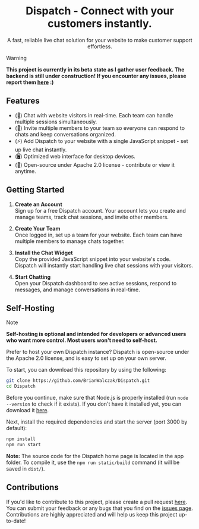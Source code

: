 <h1 align="center">Dispatch - Connect with your customers instantly.</h1>
<p align="center">A fast, reliable live chat solution for your website to make customer support effortless.</p>

> [!WARNING]
> **This project is currently in its beta state as I gather user feedback. The backend is still under construction! If you encounter any issues, please report them <a href='https://github.com/BrianWalczak/Dispatch/issues'>here</a> :)**

## Features
- (💬) Chat with website visitors in real-time. Each team can handle multiple sessions simultaneously.
- (👥) Invite multiple members to your team so everyone can respond to chats and keep conversations organized.
- (⚡) Add Dispatch to your website with a single JavaScript snippet - set up live chat instantly.
- (🖥️) Optimized web interface for desktop devices.
- (👤) Open-source under Apache 2.0 license - contribute or view it anytime.

## Getting Started

1. **Create an Account**  
   Sign up for a free Dispatch account. Your account lets you create and manage teams, track chat sessions, and invite other members.

2. **Create Your Team**  
   Once logged in, set up a team for your website. Each team can have multiple members to manage chats together.

3. **Install the Chat Widget**  
   Copy the provided JavaScript snippet into your website's code. Dispatch will instantly start handling live chat sessions with your visitors.

4. **Start Chatting**  
   Open your Dispatch dashboard to see active sessions, respond to messages, and manage conversations in real-time.

## Self-Hosting
> [!NOTE]
> **Self-hosting is optional and intended for developers or advanced users who want more control. Most users won't need to self-host.**

Prefer to host your own Dispatch instance? Dispatch is open-source under the Apache 2.0 license, and is easy to set up on your own server.

To start, you can download this repository by using the following:
```bash
git clone https://github.com/BrianWalczak/Dispatch.git
cd Dispatch
```

Before you continue, make sure that Node.js is properly installed (run `node --version` to check if it exists). If you don't have it installed yet, you can download it [here](https://nodejs.org/en/download).

Next, install the required dependencies and start the server (port 3000 by default):
```bash
npm install
npm run start
```

**Note:** The source code for the Dispatch home page is located in the app folder. To compile it, use the `npm run static/build` command (it will be saved in `dist/`).

## Contributions

If you'd like to contribute to this project, please create a pull request [here](https://github.com/BrianWalczak/Dispatch/pulls). You can submit your feedback or any bugs that you find on the <a href='https://github.com/BrianWalczak/Dispatch/issues'>issues page</a>. Contributions are highly appreciated and will help us keep this project up-to-date!
